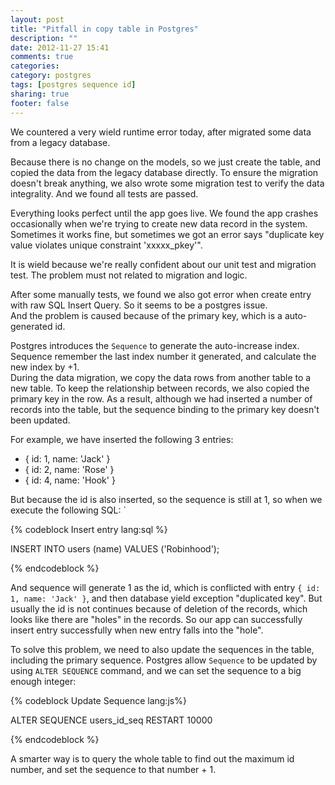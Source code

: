 ```yaml
---
layout: post
title: "Pitfall in copy table in Postgres"
description: ""
date: 2012-11-27 15:41
comments: true
categories: 
category: postgres
tags: [postgres sequence id]
sharing: true
footer: false
---
```


We countered a very wield runtime error today, after migrated some data from a legacy database.

Because there is no change on the models, so we just create the table, and copied the data from the legacy database directly.
To ensure the migration doesn't break anything, we also wrote some migration test to verify the data integrality. And we found all tests are passed.

Everything looks perfect until the app goes live. We found the app crashes occasionally when we're trying to create new data record in the system.
Sometimes it works fine, but sometimes we got an error says "duplicate key value violates unique constraint 'xxxxx_pkey'".

It is wield because we're really confident about our unit test and migration test. The problem must not related to migration and logic.

After some manually tests, we found we also got error when create entry with raw SQL Insert Query. So it seems to be a postgres issue.  
And the problem is caused because of the primary key, which is a auto-generated id.

Postgres introduces the `Sequence` to generate the auto-increase index. Sequence remember the last index number it generated, and calculate the new index by +1.  
During the data migration, we copy the data rows from another table to a new table. To keep the relationship between records, we also copied the primary key in the row. As a result, although we had inserted a number of records into the table, but the sequence binding to the primary key doesn't been updated. 

For example, we have inserted the following 3 entries:

* { id: 1, name: 'Jack' }
* { id: 2, name: 'Rose' }
* { id: 4, name: 'Hook' }

But because the id is also inserted, so the sequence is still at 1, so when we execute the following SQL: `

{% codeblock Insert entry lang:sql %}

INSERT INTO users (name)
VALUES ('Robinhood');

{% endcodeblock %}

And sequence will generate 1 as the id, which is conflicted with entry `{ id: 1, name: 'Jack' }`, and then database yield exception "duplicated key".
But usually the id is not continues because of deletion of the records, which looks like there are "holes" in the records. So our app can successfully insert entry successfully when new entry falls into the "hole".

To solve this problem, we need to also update the sequences in the table, including the primary sequence. Postgres allow `Sequence` to be updated by using `ALTER SEQUENCE` command, and we can set the sequence to a big enough integer:

{% codeblock Update Sequence lang:js%}

ALTER SEQUENCE users_id_seq RESTART 10000

{% endcodeblock %}

A smarter way is to query the whole table to find out the maximum id number, and set the sequence to that number + 1.
